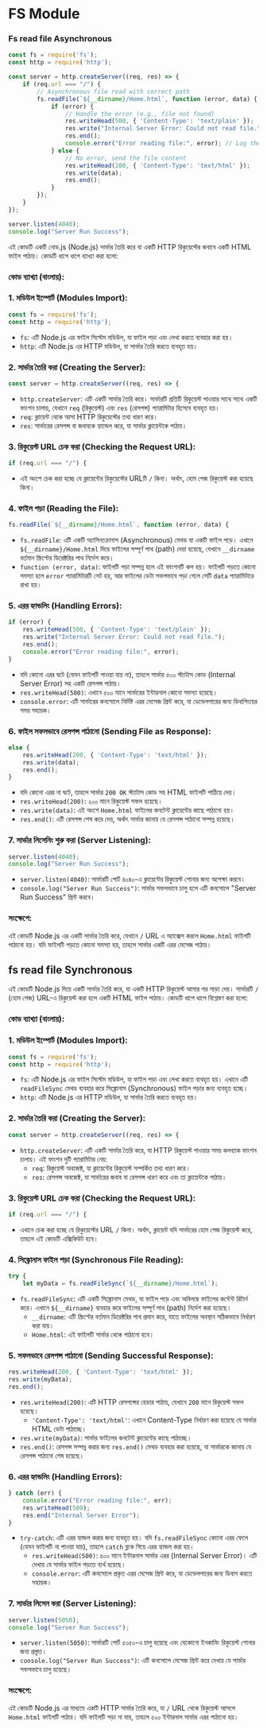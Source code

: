 # **FS Module**

### **Fs read file Asynchronous**

```jsx
const fs = require('fs');
const http = require('http');

const server = http.createServer((req, res) => {
    if (req.url === "/") {
        // Asynchronous file read with correct path
        fs.readFile(`${__dirname}/Home.html`, function (error, data) {
            if (error) {
                // Handle the error (e.g., file not found)
                res.writeHead(500, { 'Content-Type': 'text/plain' });
                res.write("Internal Server Error: Could not read file.");
                res.end();
                console.error("Error reading file:", error); // Log the actual error for debugging
            } else {
                // No error, send the file content
                res.writeHead(200, { 'Content-Type': 'text/html' });
                res.write(data);
                res.end();
            }
        });
    }
});

server.listen(4040);
console.log("Server Run Success");

```

এই কোডটি একটি নোড.js (Node.js) সার্ভার তৈরি করে যা একটি HTTP রিকুয়েস্টের জবাবে একটি HTML ফাইল পাঠায়। কোডটি ধাপে ধাপে ব্যাখ্যা করা হলো:

### কোড ব্যাখ্যা (বাংলায়):

### 1. **মডিউল ইম্পোর্ট (Modules Import):**

```jsx
const fs = require('fs');
const http = require('http');

```

- `fs`: এটি Node.js এর ফাইল সিস্টেম মডিউল, যা ফাইল পড়া এবং লেখা করতে ব্যবহার করা হয়।
- `http`: এটি Node.js এর HTTP মডিউল, যা সার্ভার তৈরি করতে ব্যবহৃত হয়।

### 2. **সার্ভার তৈরি করা (Creating the Server):**

```jsx
const server = http.createServer((req, res) => {
```

- `http.createServer`: এটি একটি সার্ভার তৈরি করে। সার্ভারটি প্রতিটি রিকুয়েস্ট পাওয়ার সাথে সাথে একটি ফাংশন চালায়, যেখানে `req` (রিকুয়েস্ট) এবং `res` (রেসপন্স) প্যারামিটার হিসেবে ব্যবহৃত হয়।
- `req`: ক্লায়েন্ট থেকে আসা HTTP রিকুয়েস্টের তথ্য ধারণ করে।
- `res`: সার্ভারের রেসপন্স বা জবাবকে হ্যান্ডেল করে, যা সার্ভার ক্লায়েন্টকে পাঠায়।

### 3. **রিকুয়েস্ট URL চেক করা (Checking the Request URL):**

```jsx
if (req.url === "/") {
```

- এই অংশে চেক করা হচ্ছে যে ক্লায়েন্টের রিকুয়েস্টের URLটি `/` কিনা। অর্থাৎ, হোম পেজ রিকুয়েস্ট করা হয়েছে কিনা।

### 4. **ফাইল পড়া (Reading the File):**

```jsx
fs.readFile(`${__dirname}/Home.html`, function (error, data) {
```

- `fs.readFile`: এটি একটি অ্যাসিনক্রোনাস (Asynchronous) মেথড যা একটি ফাইল পড়ে। এখানে `${__dirname}/Home.html` দিয়ে ফাইলের সম্পূর্ণ পাথ (path) দেয়া হয়েছে, যেখানে `__dirname` বর্তমান স্ক্রিপ্টের ডিরেক্টরির পাথ নির্দেশ করে।
- `function (error, data)`: ফাইলটি পড়া সম্পন্ন হলে এই ফাংশনটি কল হয়। ফাইলটি পড়তে কোনো সমস্যা হলে `error` প্যারামিটারটি সেট হয়, আর ফাইলের ডেটা সফলভাবে পড়া গেলে সেটি `data` প্যারামিটারে রাখা হয়।

### 5. **এরর হ্যান্ডলিং (Handling Errors):**

```jsx
if (error) {
    res.writeHead(500, { 'Content-Type': 'text/plain' });
    res.write("Internal Server Error: Could not read file.");
    res.end();
    console.error("Error reading file:", error);
}

```

- যদি কোনো এরর ঘটে (যেমন ফাইলটি পাওয়া যায় না), তাহলে সার্ভার ৫০০ স্ট্যাটাস কোড (Internal Server Error) সহ একটি রেসপন্স পাঠায়।
- `res.writeHead(500)`: এখানে ৫০০ মানে সার্ভারের ইন্টারনাল কোনো সমস্যা হয়েছে।
- `console.error`: এটি সার্ভারের কনসোলে নির্দিষ্ট এরর মেসেজ প্রিন্ট করে, যা ডেভেলপারের জন্য ডিবাগিংয়ের সময় সহায়ক।

### 6. **ফাইল সফলভাবে রেসপন্স পাঠানো (Sending File as Response):**

```jsx
else {
    res.writeHead(200, { 'Content-Type': 'text/html' });
    res.write(data);
    res.end();
}
```

- যদি কোনো এরর না ঘটে, তাহলে সার্ভার `200 OK` স্ট্যাটাস কোড সহ HTML ফাইলটি পাঠিয়ে দেয়।
- `res.writeHead(200)`: ২০০ মানে রিকুয়েস্ট সফল হয়েছে।
- `res.write(data)`: এই অংশে `Home.html` ফাইলের কনটেন্ট ক্লায়েন্টের কাছে পাঠানো হয়।
- `res.end()`: এটি রেসপন্স শেষ করে দেয়, অর্থাৎ সার্ভার জানায় যে রেসপন্স পাঠানো সম্পন্ন হয়েছে।

### 7. **সার্ভার লিসেনিং শুরু করা (Server Listening):**

```jsx
server.listen(4040);
console.log("Server Run Success");
```

- `server.listen(4040)`: সার্ভারটি পোর্ট ৪০৪০-এ ক্লায়েন্টের রিকুয়েস্ট শোনার জন্য অপেক্ষা করবে।
- `console.log("Server Run Success")`: সার্ভার সফলভাবে চালু হলে এটি কনসোলে "Server Run Success" প্রিন্ট করবে।

### সংক্ষেপে:

এই কোডটি Node.js এর একটি সার্ভার তৈরি করে, যেখানে `/` URL এ অ্যাক্সেস করলে `Home.html` ফাইলটি পাঠানো হয়। যদি ফাইলটি পড়তে কোনো সমস্যা হয়, তাহলে সার্ভার একটি এরর মেসেজ পাঠায়।

## **fs read file Synchronous**

এই কোডটি Node.js দিয়ে একটি সার্ভার তৈরি করে, যা একটি HTTP রিকুয়েস্ট আসার পর সাড়া দেয়। সার্ভারটি `/` (হোম পেজ) URL-এ রিকুয়েস্ট করা হলে একটি HTML ফাইল পাঠায়। কোডটি ধাপে ধাপে বিশ্লেষণ করা হলো:

### কোড ব্যাখ্যা (বাংলায়):

### 1. **মডিউল ইম্পোর্ট (Modules Import):**

```jsx
const fs = require('fs');
const http = require('http');
```

- `fs`: এটি Node.js এর ফাইল সিস্টেম মডিউল, যা ফাইল পড়া এবং লেখা করতে ব্যবহৃত হয়। এখানে এটি `readFileSync` মেথড ব্যবহার করে সিঙ্ক্রোনাস (Synchronous) ফাইল পড়ার জন্য ব্যবহৃত হচ্ছে।
- `http`: এটি Node.js এর HTTP মডিউল, যা সার্ভার তৈরি করতে ব্যবহৃত হয়।

### 2. **সার্ভার তৈরি করা (Creating the Server):**

```jsx
const server = http.createServer((req, res) => {
```

- `http.createServer`: এটি একটি সার্ভার তৈরি করে, যা HTTP রিকুয়েস্ট পাওয়ার সময় কলব্যাক ফাংশন চালায়। এই ফাংশন দুটি প্যারামিটার নেয়:
    - `req`: রিকুয়েস্ট অবজেক্ট, যা ক্লায়েন্টের রিকুয়েস্ট সম্পর্কিত তথ্য ধারণ করে।
    - `res`: রেসপন্স অবজেক্ট, যা সার্ভারের জবাব বা রেসপন্স ধারণ করে এবং তা ক্লায়েন্টকে পাঠায়।

### 3. **রিকুয়েস্ট URL চেক করা (Checking the Request URL):**

```jsx
if (req.url === "/") {
```

- এখানে চেক করা হচ্ছে যে রিকুয়েস্টের URL `/` কিনা। অর্থাৎ, ক্লায়েন্ট যদি সার্ভারের হোম পেজ রিকুয়েস্ট করে, তাহলে এই কোডটি এক্সিকিউট হবে।

### 4. **সিঙ্ক্রোনাস ফাইল পড়া (Synchronous File Reading):**

```jsx
try {
    let myData = fs.readFileSync(`${__dirname}/Home.html`);
```

- `fs.readFileSync`: এটি একটি সিঙ্ক্রোনাস মেথড, যা ফাইল পড়ে এবং অবিলম্বে ফাইলের কন্টেন্ট রিটার্ন করে। এখানে `${__dirname}` ব্যবহার করে ফাইলের সম্পূর্ণ পাথ (path) নির্দেশ করা হয়েছে।
    - `__dirname`: এটি স্ক্রিপ্টের বর্তমান ডিরেক্টরির পাথ প্রদান করে, যাতে ফাইলের অবস্থান সঠিকভাবে নির্ধারণ করা যায়।
    - `Home.html`: এই ফাইলটি সার্ভার থেকে পাঠানো হবে।

### 5. **সফলভাবে রেসপন্স পাঠানো (Sending Successful Response):**

```jsx
res.writeHead(200, { 'Content-Type': 'text/html' });
res.write(myData);
res.end();
```

- `res.writeHead(200)`: এটি HTTP রেসপন্সের হেডার পাঠায়, যেখানে `200` মানে রিকুয়েস্ট সফল হয়েছে।
    - `'Content-Type': 'text/html'`: এখানে Content-Type নির্ধারণ করা হয়েছে যে সার্ভার HTML ডেটা পাঠাচ্ছে।
- `res.write(myData)`: সার্ভার ফাইলের কনটেন্ট ক্লায়েন্টের কাছে পাঠাচ্ছে।
- `res.end()`: রেসপন্স সম্পন্ন করার জন্য `res.end()` মেথড ব্যবহার করা হয়েছে, যা সার্ভারকে জানায় যে রেসপন্স পাঠানো শেষ হয়েছে।

### 6. **এরর হ্যান্ডলিং (Handling Errors):**

```jsx
} catch (err) {
    console.error("Error reading file:", err);
    res.writeHead(500);
    res.end("Internal Server Error");
}
```

- `try-catch`: এটি এরর হ্যান্ডল করার জন্য ব্যবহৃত হয়। যদি `fs.readFileSync` কোনো এরর ফেলে (যেমন ফাইলটি না পাওয়া যায়), তাহলে `catch` ব্লকে গিয়ে এরর হ্যান্ডল করা হয়।
    - `res.writeHead(500)`: ৫০০ মানে ইন্টারনাল সার্ভার এরর (Internal Server Error)। এটি দেখায় যে সার্ভার ফাইল পড়তে ব্যর্থ হয়েছে।
    - `console.error`: এটি কনসোলে প্রকৃত এরর মেসেজ প্রিন্ট করে, যা ডেভেলপারের জন্য ডিবাগ করতে সহায়ক।

### 7. **সার্ভার লিসেন করা (Server Listening):**

```jsx
server.listen(5050);
console.log("Server Run Success");
```

- `server.listen(5050)`: সার্ভারটি পোর্ট ৫০৫০-এ চালু হয়েছে এবং যেকোনো ইনকামিং রিকুয়েস্ট শোনার জন্য প্রস্তুত।
- `console.log("Server Run Success")`: এটি কনসোলে মেসেজ প্রিন্ট করে দেখায় যে সার্ভার সফলভাবে চালু হয়েছে।

### সংক্ষেপে:

এই কোডটি Node.js এর মাধ্যমে একটি HTTP সার্ভার তৈরি করে, যা `/` URL থেকে রিকুয়েস্ট আসলে `Home.html` ফাইলটি পাঠায়। যদি ফাইলটি পড়া না যায়, তাহলে ৫০০ ইন্টারনাল সার্ভার এরর পাঠানো হয়।